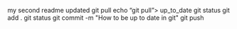 my second readme updated
git pull
echo “git pull”> up_to_date
git status 
git add .
git status 
git commit -m "How to be up to date in git"
git push
